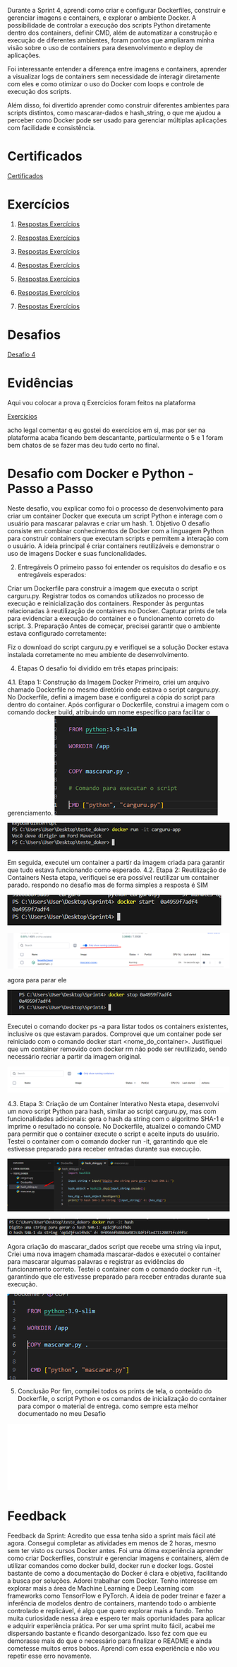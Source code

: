 Durante a Sprint 4, aprendi como criar e configurar Dockerfiles, construir e gerenciar imagens e containers, e explorar o ambiente Docker. A possibilidade de controlar a execução dos scripts Python diretamente dentro dos containers, definir CMD, além de automatizar a construção e execução de diferentes ambientes, foram pontos que ampliaram minha visão sobre o uso de containers para desenvolvimento e deploy de aplicações.

Foi interessante entender a diferença entre imagens e containers, aprender a visualizar logs de containers sem necessidade de interagir diretamente com eles e como otimizar o uso do Docker com loops e controle de execução dos scripts.

Além disso, foi divertido aprender como construir diferentes ambientes para scripts distintos, como mascarar-dados e hash_string, o que me ajudou a perceber como Docker pode ser usado para gerenciar múltiplas aplicações com facilidade e consistência.

# Certificados

 [ Certificados](../Sprint_4/certificados/img/AWS%20Partner%20Credenciamento.pdf)

# Exercícios

1. [Respostas Exercícios](../Sprint_4/exercicios/ex1.py)

2. [Respostas Exercícios](../Sprint_4/exercicios/ex2.py)

3. [Respostas Exercícios](../Sprint_4/exercicios/ex3.py)

4. [Respostas Exercícios](../Sprint_4/exercicios/ex4.py)

5. [Respostas Exercícios](../Sprint_4/exercicios/ex5.py)

6. [Respostas Exercícios](../Sprint_4/exercicios/ex6.py)

7. [Respostas Exercícios](../Sprint_4/exercicios/ex7.py)


# Desafios

[Desafio 4](../Sprint_4/Desafio/README.MD)


# Evidências 

Aqui vou colocar a prova q Exercícios foram feitos na plataforma 

 [Exercícios](../Sprint_4/evidencias/ex/image%20dos%20ex.png)

acho legal comentar q eu gostei do exercícios em si, mas por ser na plataforma acaba ficando bem descantante, particularmente o 5 e 1 foram bem chatos de se fazer mas deu tudo certo no final.


<h1>Desafio com Docker e Python - Passo a Passo</h1>
Neste desafio, vou explicar como foi o processo de desenvolvimento para criar um container Docker que executa um script Python e interage com o usuário para mascarar palavras e criar um hash. 
1. Objetivo
O desafio consiste em combinar conhecimentos de Docker com a linguagem Python para construir containers que executam scripts e permitem a interação com o usuário. 
A ideia principal é criar containers reutilizáveis e demonstrar o uso de imagens Docker e suas funcionalidades.

2. Entregáveis
O primeiro passo foi entender os requisitos do desafio e os entregáveis esperados:

Criar um Dockerfile para construir a imagem que executa o script carguru.py.
Registrar todos os comandos utilizados no processo de execução e reinicialização dos containers.
Responder às perguntas relacionadas à reutilização de containers no Docker.
Capturar prints de tela para evidenciar a execução do container e o funcionamento correto do script.
3. Preparação
Antes de começar, precisei garantir que o ambiente estava configurado corretamente:

Fiz o download do script carguru.py e verifiquei se a solução Docker estava instalada corretamente no meu ambiente de desenvolvimento.

4. Etapas
O desafio foi dividido em três etapas principais:

4.1. Etapa 1: Construção da Imagem Docker
Primeiro, criei um arquivo chamado Dockerfile no mesmo diretório onde estava o script carguru.py.
No Dockerfile, defini a imagem base e configurei a cópia do script para dentro do container.
Após configurar o Dockerfile, construi a imagem com o comando docker build, atribuindo um nome específico para facilitar o gerenciamento.
![](../Sprint_4/evidencias/desafio/resultados/Desafio_resultados_1.png)

![](../Sprint_4/evidencias/desafio/resultados/Desafio_resultados_2.png)

Em seguida, executei um container a partir da imagem criada para garantir que tudo estava funcionando como esperado.
4.2. Etapa 2: Reutilização de Containers
Nesta etapa, verifiquei se era possível reutilizar um container parado. 
respondo no desafio mas de forma simples a resposta é SIM

![Desafio_resultados](../Sprint_4/evidencias/desafio/resultados/Desafio_resultados_17.png)

![Desafio_resultados](../Sprint_4/evidencias/desafio/resultados/Desafio_resultados_18.png)

agora para parar ele

![Desafio_resultados](../Sprint_4/evidencias/desafio/resultados/Desafio_resultados_19.png)

Executei o comando docker ps -a para listar todos os containers existentes, inclusive os que estavam parados.
Comprovei que um container pode ser reiniciado com o comando docker start <nome_do_container>.
Justifiquei que um container removido com docker rm não pode ser reutilizado, sendo necessário recriar a partir da imagem original.

![Desafio_resultados](../Sprint_4/evidencias/desafio/resultados/Desafio_resultados_20.png)

4.3. Etapa 3: Criação de um Container Interativo
Nesta etapa, desenvolvi um novo script Python para hash, similar ao script carguru.py, mas com funcionalidades adicionais:
 gera o hash da string com o algoritmo SHA-1 e imprime o resultado no console.
No Dockerfile, atualizei o comando CMD para permitir que o container execute o script e aceite inputs do usuário.
Testei o container com o comando docker run -it, garantindo que ele estivesse preparado para receber entradas durante sua execução.

![Desafio_resultados](../Sprint_4/evidencias/desafio/resultados/Desafio_resultados_7.png)

![Desafio_resultados](../Sprint_4/evidencias/desafio/resultados/Desafio_resultados_9.png)

Agora criação do mascarar_dados script que recebe uma string via input,
Criei uma nova imagem chamada mascarar-dados e executei o container para mascarar algumas palavras e registrar as evidências do funcionamento correto.
Testei o container com o comando docker run -it, garantindo que ele estivesse preparado para receber entradas durante sua execução.

![](../Sprint_4/evidencias/desafio/resultados/Desafio_resultados_12.png)


5. Conclusão
Por fim, compilei todos os prints de tela, o conteúdo do Dockerfile, o script Python e os comandos de inicialização do container para compor o material de entrega.
como sempre esta melhor documentado no meu Desafio

![Desafio](../Sprint_4/Desafio/README.MD)


# Feedback

Feedback da Sprint:
Acredito que essa tenha sido a sprint mais fácil até agora. Consegui completar as atividades em menos de 2 horas, mesmo sem ter visto os cursos Docker antes. Foi uma ótima experiência aprender como criar Dockerfiles, construir e gerenciar imagens e containers, além de utilizar comandos como docker build, docker run e docker logs. Gostei bastante de como a documentação do Docker é clara e objetiva, facilitando a busca por soluções.
Adorei trabalhar com Docker. Tenho interesse em explorar mais a área de Machine Learning e Deep Learning com frameworks como TensorFlow e PyTorch. A ideia de poder treinar e fazer a inferência de modelos dentro de containers, mantendo todo o ambiente controlado e replicável, é algo que quero explorar mais a fundo. Tenho muita curiosidade nessa área e espero ter mais oportunidades para aplicar e adquirir experiência prática.
Por ser uma sprint muito fácil, acabei me dispersando bastante e ficando desorganizado. Isso fez com que eu demorasse mais do que o necessário para finalizar o README e ainda cometesse muitos erros bobos. Aprendi com essa experiência e não vou repetir esse erro novamente.